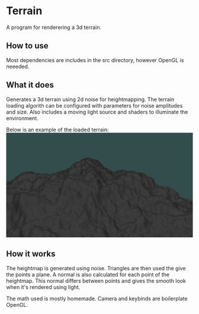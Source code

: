 # Terrain
A program for renderering a 3d terrain.

## How to use

Most dependencies are includes in the src directory, however OpenGL is neeeded.

## What it does

Generates a 3d terrain using 2d noise for heightmapping. The terrain loading algorith can be configured with parameters for noise amplitudes and size. Also includes a moving light source and shaders to  illuminate the environment.

Below is an example of the loaded terrain:
![Alt Text](assets/example.png)

## How it works

The heightmap is generated using noise. Triangles are then used the give the points a plane. A normal is also calculated for each point of the heightmap. This normal differs between points and gives the smooth look when it's rendered using light.

The math used is mostly homemade.
Camera and keybinds are boilerplate OpenGL.
